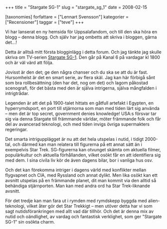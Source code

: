 +++
title = "Stargate SG-1"
slug = "stargate_sg_1"
date = 2008-02-15

[taxonomies]
forfattare = ["Lennart Svensson"]
kategorier = ["Recensioner"]
taggar = ["teve"]
+++

Vi har lanserat en ny hemsida för Uppsalafandom, och till den ska höra en blogg – denna blogg. Och själv har jag ombetts att skriva i bloggen, gärna det...!

Detta är alltså mitt första blogginlägg i detta forum. Och jag tänkte jag skulle skriva om TV-serien [Stargate SG-1](http://imdb.com/title/tt0118480). Den går på Kanal 6 på vardagar kl 1800 och är väl värd att följa.

Jovisst är den det; ge den några chanser och du ska se att du är fast. Hursomhelst är det en smart serie, av flera skäl. Jag kan här förbigå sånt som bra rollbesättning (den har det, nog om det) och lagom påkostad scenografi, för det bästa med den är själva intrigerna, själva mångfalden i intrigtrådar.

Legenden är att det på 1900-talet hittats en gåtfull artefakt i Egypten, en hyperrymdsport, en port till stjärnorna som man med tiden lärt sig använda – men det är top secret, government denies knowledge! USA:s försvar tar sig via denna Stargate till främmande världar, möter främmande folk och får del av avancerad teknologi, och med tiden invigs övriga supermakters regeringar.

Det smarta intrigupplägget är nu att det hela utspelas i nutid, i tidigt 2000-tal, och därmed kan man relatera till figurerna på ett annat sätt än i exempelvis Star Trek. SG-figurerna kan otvunget skämta om aktuella filmer, populärkultur och aktuella förhållanden, vilket osökt får en att identifiera sig med dem. I sina civila liv kör de även dagens bilar, bor i vanliga hus osv.

Och det kan förekomma intriger i dagens värld med konflikter mellan flygvapnet och CIA, med Ryssland och annat dylikt. Men lika osökt kan ett avsnitt utspelas på en främmande planet, dit man kommit via den alltid så behändiga stjärnporten. Man kan med andra ord ha Star Trek-liknande avsnitt.

För det tredje kan man fara ut i rymden med rymdskepp byggda med alien-teknologi, vilket åter gör det Star Trekkigt – men utöver detta har vi som sagt nutidsförankringen med allt vad där tillhör. Och det är denna mix av nutid och oändlighet, av vardag och fantastisk verklighet, som ger "Stargate SG-1" sin osökta charm.
